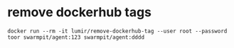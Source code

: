 # remove dockerhub tags

```
docker run --rm -it lumir/remove-dockerhub-tag --user root --password toor swarmpit/agent:123 swarmpit/agent:dddd
```
